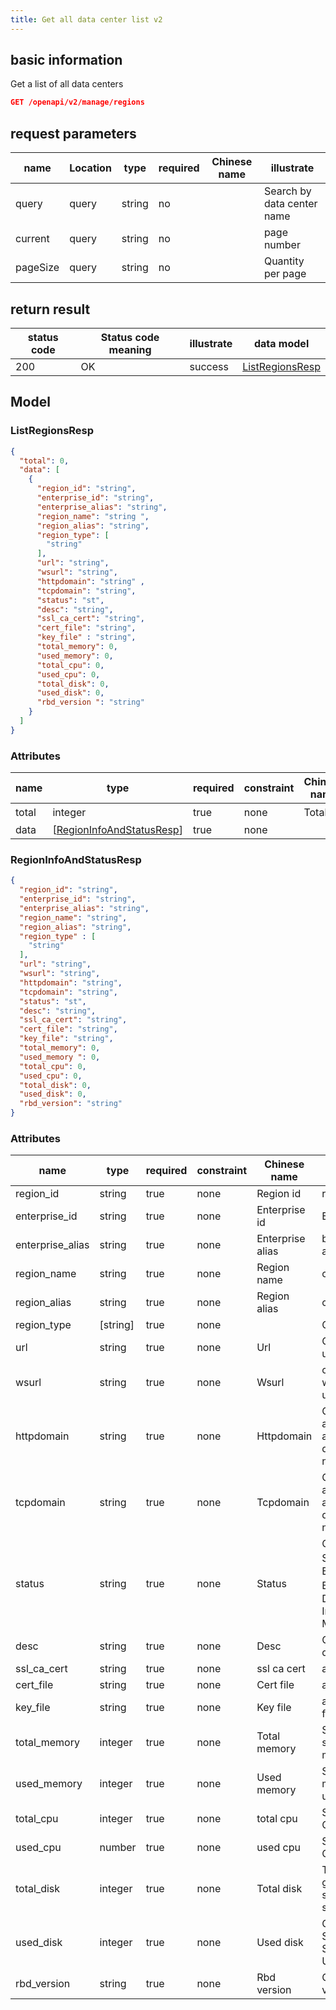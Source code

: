 ```yaml
---
title: Get all data center list v2
---
```


## basic information

Get a list of all data centers

```json title="请求路径"
GET /openapi/v2/manage/regions
```

## request parameters

| name     | Location | type   | required | Chinese name | illustrate                 |
| -------- | -------- | ------ | -------- | ------------ | -------------------------- |
| query    | query    | string | no       |              | Search by data center name |
| current  | query    | string | no       |              | page number                |
| pageSize | query    | string | no       |              | Quantity per page          |

## return result

| status code | Status code meaning | illustrate | data model                          |
| ----------- | ------------------- | ---------- | ----------------------------------- |
| 200         | OK                  | success    | [ListRegionsResp](#listregionsresp) |

## Model

### ListRegionsResp

```json
{
  "total": 0,
  "data": [
    {
      "region_id": "string",
      "enterprise_id": "string",
      "enterprise_alias": "string",
      "region_name": "string ",
      "region_alias": "string",
      "region_type": [
        "string"
      ],
      "url": "string",
      "wsurl": "string",
      "httpdomain": "string" ,
      "tcpdomain": "string",
      "status": "st",
      "desc": "string",
      "ssl_ca_cert": "string",
      "cert_file": "string",
      "key_file" : "string",
      "total_memory": 0,
      "used_memory": 0,
      "total_cpu": 0,
      "used_cpu": 0,
      "total_disk": 0,
      "used_disk": 0,
      "rbd_version ": "string"
    }
  ]
}

```

### Attributes

| name  | type                                                                                                      | required | constraint | Chinese name | illustrate |
| ----- | --------------------------------------------------------------------------------------------------------- | -------- | ---------- | ------------ | ---------- |
| total | integer                                                                                                   | true     | none       | Total        | 总数         |
| data  | [[RegionInfoAndStatusResp](#regioninfoandstatusresp)] | true     | none       |              | none       |

### RegionInfoAndStatusResp

```json
{
  "region_id": "string",
  "enterprise_id": "string",
  "enterprise_alias": "string",
  "region_name": "string",
  "region_alias": "string",
  "region_type" : [
    "string"
  ],
  "url": "string",
  "wsurl": "string",
  "httpdomain": "string",
  "tcpdomain": "string",
  "status": "st",
  "desc": "string",
  "ssl_ca_cert": "string",
  "cert_file": "string",
  "key_file": "string",
  "total_memory": 0,
  "used_memory ": 0,
  "total_cpu": 0,
  "used_cpu": 0,
  "total_disk": 0,
  "used_disk": 0,
  "rbd_version": "string"
}

```

### Attributes

| name                                                  | type                                                         | required | constraint | Chinese name     | illustrate                                                                                       |
| ----------------------------------------------------- | ------------------------------------------------------------ | -------- | ---------- | ---------------- | ------------------------------------------------------------------------------------------------ |
| region_id                        | string                                                       | true     | none       | Region id        | region id                                                                                        |
| enterprise_id                    | string                                                       | true     | none       | Enterprise id    | Enterprise ID                                                                                    |
| enterprise_alias                 | string                                                       | true     | none       | Enterprise alias | business alias                                                                                   |
| region_name                      | string                                                       | true     | none       | Region name      | cluster name                                                                                     |
| region_alias                     | string                                                       | true     | none       | Region alias     | cluster alias                                                                                    |
| region_type                      | [string] | true     | none       |                  | Cluster type                                                                                     |
| url                                                   | string                                                       | true     | none       | Url              | Cluster API url                                                                                  |
| wsurl                                                 | string                                                       | true     | none       | Wsurl            | cluster websocket url                                                                            |
| httpdomain                                            | string                                                       | true     | none       | Httpdomain       | Cluster http application access root domain name                                                 |
| tcpdomain                                             | string                                                       | true     | none       | Tcpdomain        | Cluster tcp application access root domain name                                                  |
| status                                                | string                                                       | true     | none       | Status           | Cluster Status 0：Editing 1: Enabled 2：Disabled 3: In Maintenance |
| desc                                                  | string                                                       | true     | none       | Desc             | Cluster description                                                                              |
| ssl_ca_cert | string                                                       | true     | none       | ssl ca cert      | api ca file                                                                                      |
| cert_file                        | string                                                       | true     | none       | Cert file        | api cert file                                                                                    |
| key_file                         | string                                                       | true     | none       | Key file         | api cert key file                                                                                |
| total_memory                     | integer                                                      | true     | none       | Total memory     | Sum of scheduling memory MB                                                                      |
| used_memory                      | integer                                                      | true     | none       | Used memory      | Scheduling memory usage MB                                                                       |
| total_cpu                        | integer                                                      | true     | none       | total cpu        | Scheduling CPU Sum                                                                               |
| used_cpu                         | number                                                       | true     | none       | used cpu         | Schedule CPU usage                                                                               |
| total_disk                       | integer                                                      | true     | none       | Total disk       | Total GB of global shared storage                                                                |
| used_disk                        | integer                                                      | true     | none       | Used disk        | Global Shared Storage Usage GB                                                                   |
| rbd_version                      | string                                                       | true     | none       | Rbd version      | Cluster version                                                                                  |
